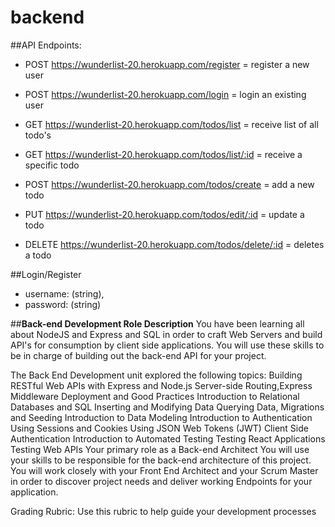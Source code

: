 # backend

##API Endpoints:

- POST https://wunderlist-20.herokuapp.com/register = register a new user
- POST https://wunderlist-20.herokuapp.com/login = login an existing user

- GET https://wunderlist-20.herokuapp.com/todos/list = receive list of all todo's
- GET https://wunderlist-20.herokuapp.com/todos/list/:id = receive a specific todo
- POST https://wunderlist-20.herokuapp.com/todos/create = add a new todo
- PUT https://wunderlist-20.herokuapp.com/todos/edit/:id = update a todo
- DELETE https://wunderlist-20.herokuapp.com/todos/delete/:id = deletes a todo

##Login/Register
- username: (string),
- password: (string)




##**Back-end Development Role Description**
You have been learning all about NodeJS and Express and SQL in order to craft Web Servers and build API's for consumption by client side applications. You will use these skills to be in charge of building out the back-end API for your project.

The Back End Development unit explored the following topics:
Building RESTful Web APIs with Express and Node.js
Server-side Routing,Express Middleware
Deployment and Good Practices
Introduction to Relational Databases and SQL
Inserting and Modifying Data
Querying Data, Migrations and Seeding
Introduction to Data Modeling
Introduction to Authentication
Using Sessions and Cookies
Using JSON Web Tokens (JWT)
Client Side Authentication
Introduction to Automated Testing
Testing React Applications
Testing Web APIs
Your primary role as a Back-end Architect
You will use your skills to be responsible for the back-end architecture of this project. You will work closely with your Front End Architect and your Scrum Master in order to discover project needs and deliver working Endpoints for your application.

Grading Rubric:
Use this rubric to help guide your development processes